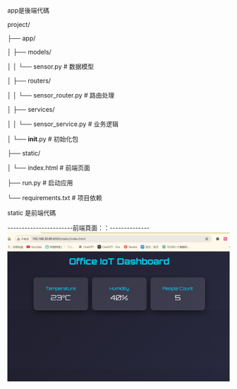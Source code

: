 app是後端代碼

project/

├── app/

│   ├── models/

│   │   └── sensor.py              # 数据模型

│   ├── routers/

│   │   └── sensor_router.py       # 路由处理 

│   ├── services/

│   │   └── sensor_service.py      # 业务逻辑

│   └── __init__.py                # 初始化包

├── static/

│   └── index.html                 # 前端页面

├── run.py       # 启动应用

└── requirements.txt               # 项目依赖

static 是前端代碼 

-----------------------前端頁面：：--------------
![image](https://github.com/YuSensenYa/offDashboard/blob/master/image.png)

